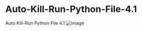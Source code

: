 # Auto-Kill-Run-Python-File-4.1
Auto Kill-Run Python File 4.1
![image](https://user-images.githubusercontent.com/11950802/233815557-a5f0c52a-36a1-4de4-a71e-0b949fd437d8.png)

